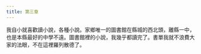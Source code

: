 ```yaml
---
title: 第三章
---
```


我自小就喜歡讀小說，各種小說。家鄉唯一的圖書館在縣城的西北頭，離縣一中，也是本縣最好的中學不遠。圖書館裡的小說，我幾乎都讀完了。書單我就不浪費大家的法眼，不在這裡羅列散德了。